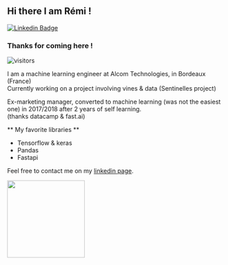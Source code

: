## Hi there I am Rémi !
[![Linkedin Badge](https://img.shields.io/badge/-LinkedIn-0e76a8?style=flat-square&logo=Linkedin&logoColor=white)](https://linkedin.com/in/remi-caland)
### Thanks for coming here ! 
![visitors](https://visitor-badge.glitch.me/badge?page_id=page.id)

I am a machine learning engineer at Alcom Technologies, in Bordeaux (France)  
Currently working on a project involving vines & data (Sentinelles project)  

Ex-marketing manager, converted to machine learning (was not the easiest one) in 2017/2018 after 2 years of self learning.  
(thanks datacamp & fast.ai)

** My favorite libraries **  
- Tensorflow & keras
- Pandas
- Fastapi


Feel free to contact me on my [linkedin page](https://linkedin.com/in/remi-caland). 




<img height="180em" src="https://github-readme-stats.vercel.app/api?username=remic33&show_icons=true&hide_border=true&&count_private=true&include_all_commits=true" />
